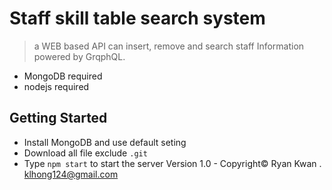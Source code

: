 # Staff skill table search system
> a WEB based API can insert, remove and search staff Information powered by GrqphQL.
* MongoDB required
* nodejs required
## Getting Started
* Install MongoDB and use default seting
* Download all file exclude `.git`
* Type `npm start` to start the server
Version 1.0 - Copyright© Ryan Kwan . klhong124@gmail.com
